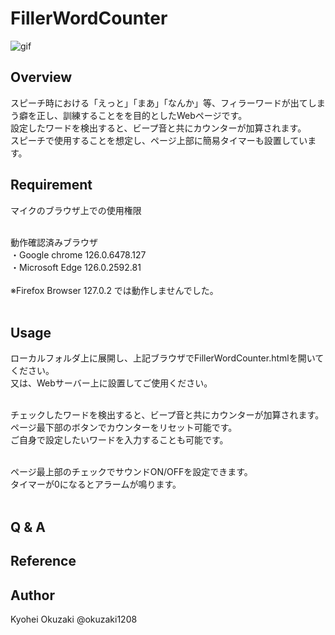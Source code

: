 

# FillerWordCounter

![gif](https://github.com/okuzaki1208/FillerWordCounter/blob/main/Sample_image/sample.gif)



## Overview
スピーチ時における「えっと」「まあ」「なんか」等、フィラーワードが出てしまう癖を正し、訓練することをを目的としたWebページです。  
設定したワードを検出すると、ビープ音と共にカウンターが加算されます。  
スピーチで使用することを想定し、ページ上部に簡易タイマーも設置しています。    

## Requirement
マイクのブラウザ上での使用権限<br><br>

動作確認済みブラウザ<br>
・Google chrome 126.0.6478.127<br>
・Microsoft Edge 126.0.2592.81<br><br>
※Firefox Browser 127.0.2 では動作しませんでした。<br><br>

## Usage
ローカルフォルダ上に展開し、上記ブラウザでFillerWordCounter.htmlを開いてください。<br>
又は、Webサーバー上に設置してご使用ください。<br><br>

チェックしたワードを検出すると、ビープ音と共にカウンターが加算されます。<br>
ページ最下部のボタンでカウンターをリセット可能です。<br>
ご自身で設定したいワードを入力することも可能です。<br><br>

ページ最上部のチェックでサウンドON/OFFを設定できます。<br>
タイマーが0になるとアラームが鳴ります。<br><br>

## Q & A

## Reference


## Author
Kyohei Okuzaki @okuzaki1208
